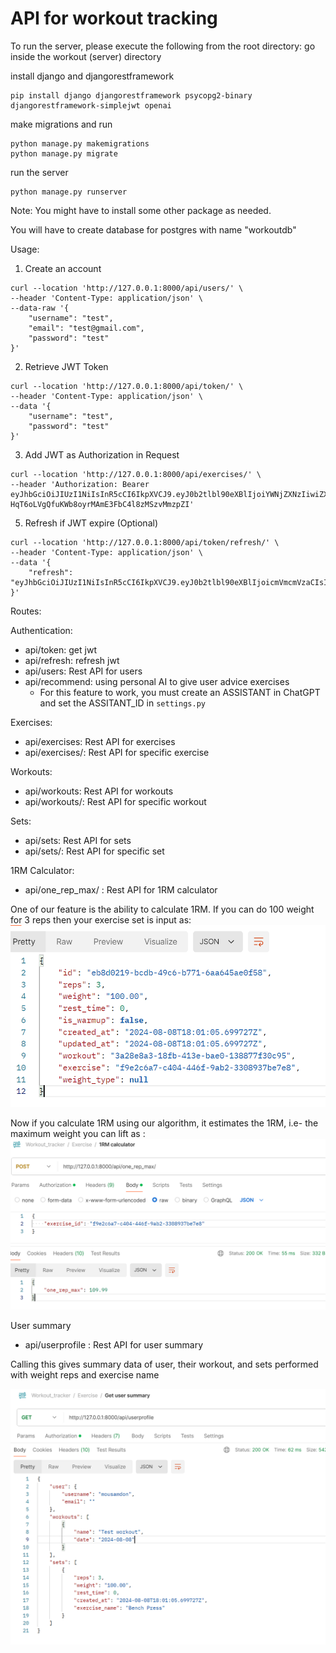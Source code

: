 # API for workout tracking

To run the server, please execute the following from the root directory:
go inside the workout (server) directory

install django and djangorestframework 
```
pip install django djangorestframework psycopg2-binary djangorestframework-simplejwt openai
```

make migrations and run
```
python manage.py makemigrations
python manage.py migrate
```

run the server
```
python manage.py runserver
```

Note: You might have to install some other package as needed.

You will have to create database for postgres with name "workoutdb" 



Usage:
1. Create an account
```
curl --location 'http://127.0.0.1:8000/api/users/' \
--header 'Content-Type: application/json' \
--data-raw '{
    "username": "test",
    "email": "test@gmail.com",
    "password": "test"
}'
```

2. Retrieve JWT Token
```
curl --location 'http://127.0.0.1:8000/api/token/' \
--header 'Content-Type: application/json' \
--data '{
    "username": "test",
    "password": "test"
}'
```

3. Add JWT as Authorization in Request
```
curl --location 'http://127.0.0.1:8000/api/exercises/' \
--header 'Authorization: Bearer eyJhbGciOiJIUzI1NiIsInR5cCI6IkpXVCJ9.eyJ0b2tlbl90eXBlIjoiYWNjZXNzIiwiZXhwIjoxNzIzMTQyNzA3LCJpYXQiOjE3MjMxMzkwNDUsImp0aSI6ImY5ZDQ0Y2Q1MzE5YTRhMTliMGI2OTZjMzAwYTBiMjY1IiwidXNlcl9pZCI6Mn0.ST-HqT6oLVgQfuKWb8oyrMAmE3FbC4l8zMSzvMmzpZI'
```

5. Refresh if JWT expire (Optional)
```
curl --location 'http://127.0.0.1:8000/api/token/refresh/' \
--header 'Content-Type: application/json' \
--data '{
    "refresh": "eyJhbGciOiJIUzI1NiIsInR5cCI6IkpXVCJ9.eyJ0b2tlbl90eXBlIjoicmVmcmVzaCIsImV4cCI6MTcyMzIyNTQ0NSwiaWF0IjoxNzIzMTM5MDQ1LCJqdGkiOiJkZTFlY2I1YzhhZDY0MmI2OGIwZDQ3ZWE3YWZiZTljYSIsInVzZXJfaWQiOjJ9.ow3EuIn0_mDIF5QsEeM4zLGnWRyASrh2szVP1inVZms"
}'
```


Routes:

Authentication:
- api/token: get jwt
- api/refresh: refresh jwt
- api/users: Rest API for users
- api/recommend: using personal AI to give user advice exercises
    - For this feature to work, you must create an ASSISTANT in ChatGPT and set the ASSITANT_ID in ```settings.py```

Exercises:
- api/exercises: Rest API for exercises
- api/exercises/<id>: Rest API for specific exercise

Workouts:
- api/workouts: Rest API for workouts
- api/workouts/<id>: Rest API for specific workout

Sets:
- api/sets: Rest API for sets
- api/sets/<id>: Rest API for specific set

1RM Calculator:
- api/one_rep_max/ : Rest API for 1RM calculator

One of our feature is the ability to calculate 1RM.  If you can do 100 weight for 3 reps then your exercise set is input as:
![img.png](assets/setImage.png)

Now if you calculate 1RM using our algorithm, it estimates the 1RM, i.e- the maximum weight you can lift as :
![img.png](assets/1RM.png)

User summary
- api/userprofile : Rest API for user summary

Calling this gives summary data of user, their workout, and sets performed with weight reps and exercise name

![img.png](assets/usersummary.png)
